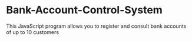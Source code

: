 # Bank-Account-Control-System
This JavaScript program allows you to register and consult bank accounts of up to 10 customers
